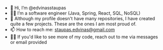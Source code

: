 - 👋 Hi, I’m @edvinasstaupas
- :man_technologist: I’m a software engineer (Java, Spring, React, SQL, NoSQL)
- 👀 Although my profile doesn't have many repositories, I have created quite a few projects. These are the ones I am most proud of.
- 📫 How to reach me: staupas.edvinas@gmail.com
- 👨‍💻 If you'd like to see more of my code, reach out to me via messages or email provided
<!---
edvinasstaupas/edvinasstaupas is a ✨ special ✨ repository because its `README.md` (this file) appears on your GitHub profile.
You can click the Preview link to take a look at your changes.
--->
